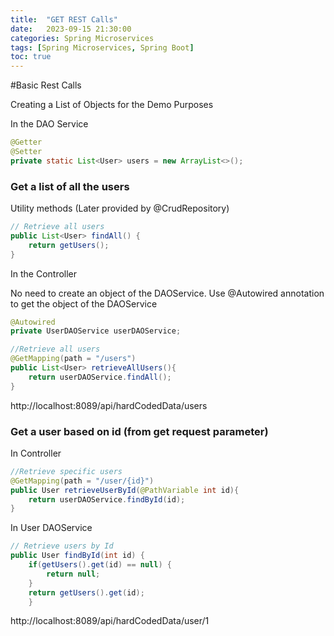 ```yaml
---
title:  "GET REST Calls"
date:   2023-09-15 21:30:00
categories: Spring Microservices
tags: [Spring Microservices, Spring Boot]
toc: true
---
```


#Basic Rest Calls

Creating a List of Objects for the Demo Purposes

In the DAO Service
```java
@Getter
@Setter
private static List<User> users = new ArrayList<>();
```

### Get a list of all the users

Utility methods (Later provided by @CrudRepository)
```java
// Retrieve all users
public List<User> findAll() {
    return getUsers();
}
````

In the Controller

No need to create an object of the DAOService. Use @Autowired annotation to get the object of the DAOService
```java
@Autowired
private UserDAOService userDAOService;
```
```java
//Retrieve all users
@GetMapping(path = "/users")
public List<User> retrieveAllUsers(){
    return userDAOService.findAll();
}
```
http://localhost:8089/api/hardCodedData/users

### Get a user based on id (from get request parameter)

In Controller
```java
//Retrieve specific users
@GetMapping(path = "/user/{id}")
public User retrieveUserById(@PathVariable int id){
    return userDAOService.findById(id);
}
```

In User DAOService
```java
// Retrieve users by Id
public User findById(int id) {
    if(getUsers().get(id) == null) {
        return null;
    }
    return getUsers().get(id);
	}
```
http://localhost:8089/api/hardCodedData/user/1


